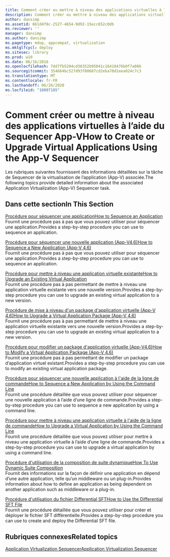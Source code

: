 ```yaml
---
title: Comment créer ou mettre à niveau des applications virtuelles à l’aide du Sequencer App-V
description: Comment créer ou mettre à niveau des applications virtuelles à l’aide du Sequencer App-V
author: dansimp
ms.assetid: 661d4f8c-2527-4654-9d92-15ecc652c0db
ms.reviewer: ''
manager: dansimp
ms.author: dansimp
ms.pagetype: mdop, appcompat, virtualization
ms.mktglfcycl: deploy
ms.sitesec: library
ms.prod: w10
ms.date: 06/16/2016
ms.openlocfilehash: 7dd7fb5204cd30352b95041c16410476b0f7a086
ms.sourcegitcommit: 354664bc527d93f80687cd2eba70d1eea024c7c3
ms.translationtype: MT
ms.contentlocale: fr-FR
ms.lasthandoff: 06/26/2020
ms.locfileid: "10807185"
---
```

# <span data-ttu-id="c8abc-103">Comment créer ou mettre à niveau des applications virtuelles à l’aide du Sequencer App-V</span><span class="sxs-lookup"><span data-stu-id="c8abc-103">How to Create or Upgrade Virtual Applications Using the App-V Sequencer</span></span>


<span data-ttu-id="c8abc-104">Les rubriques suivantes fournissent des informations détaillées sur la tâche de Sequencer de la virtualisation de l’application (App-V) associée.</span><span class="sxs-lookup"><span data-stu-id="c8abc-104">The following topics provide detailed information about the associated Application Virtualization (App-V) Sequencer task.</span></span>

## <span data-ttu-id="c8abc-105">Dans cette section</span><span class="sxs-lookup"><span data-stu-id="c8abc-105">In This Section</span></span>


<a href="" id="how-to-sequence-an-application"></a>[<span data-ttu-id="c8abc-106">Procédure pour séquencer une application</span><span class="sxs-lookup"><span data-stu-id="c8abc-106">How to Sequence an Application</span></span>](how-to-sequence-an-application.md)  
<span data-ttu-id="c8abc-107">Fournit une procédure pas à pas que vous pouvez utiliser pour séquencer une application.</span><span class="sxs-lookup"><span data-stu-id="c8abc-107">Provides a step-by-step procedure you can use to sequence an application.</span></span>

<a href="" id="how-to-sequence-a-new-application--app-v-4-6-"></a>[<span data-ttu-id="c8abc-108">Procédure pour séquencer une nouvelle application (App-V4.6)</span><span class="sxs-lookup"><span data-stu-id="c8abc-108">How to Sequence a New Application (App-V 4.6)</span></span>](how-to-sequence-a-new-application--app-v-46-.md)  
<span data-ttu-id="c8abc-109">Fournit une procédure pas à pas que vous pouvez utiliser pour séquencer une application.</span><span class="sxs-lookup"><span data-stu-id="c8abc-109">Provides a step-by-step procedure you can use to sequence an application.</span></span>

<a href="" id="how-to-upgrade-an-existing-virtual-application"></a>[<span data-ttu-id="c8abc-110">Procédure pour mettre à niveau une application virtuelle existante</span><span class="sxs-lookup"><span data-stu-id="c8abc-110">How to Upgrade an Existing Virtual Application</span></span>](how-to-upgrade-an-existing-virtual-application.md)  
<span data-ttu-id="c8abc-111">Fournit une procédure pas à pas permettant de mettre à niveau une application virtuelle existante vers une nouvelle version.</span><span class="sxs-lookup"><span data-stu-id="c8abc-111">Provides a step-by-step procedure you can use to upgrade an existing virtual application to a new version.</span></span>

<a href="" id="how-to-upgrade-a-virtual-application-package--app-v-4-6-"></a>[<span data-ttu-id="c8abc-112">Procédure de mise à niveau d'un package d'application virtuelle (App-V 4.6)</span><span class="sxs-lookup"><span data-stu-id="c8abc-112">How to Upgrade a Virtual Application Package (App-V 4.6)</span></span>](how-to-upgrade-a-virtual-application-package--app-v-46-.md)  
<span data-ttu-id="c8abc-113">Fournit une procédure pas à pas permettant de mettre à niveau une application virtuelle existante vers une nouvelle version.</span><span class="sxs-lookup"><span data-stu-id="c8abc-113">Provides a step-by-step procedure you can use to upgrade an existing virtual application to a new version.</span></span>

<a href="" id="how-to-modify-a-virtual-application-package--app-v-4-6-"></a>[<span data-ttu-id="c8abc-114">Procédure pour modifier un package d'application virtuelle (App-V4.6)</span><span class="sxs-lookup"><span data-stu-id="c8abc-114">How to Modify a Virtual Application Package (App-V 4.6)</span></span>](how-to-modify-a-virtual-application-package--app-v-46-.md)  
<span data-ttu-id="c8abc-115">Fournit une procédure pas à pas permettant de modifier un package d’application virtuel existant.</span><span class="sxs-lookup"><span data-stu-id="c8abc-115">Provides a step-by-step procedure you can use to modify an existing virtual application package.</span></span>

<a href="" id="how-to-sequence-a-new-application-by-using-the-command-line"></a>[<span data-ttu-id="c8abc-116">Procédure pour séquencer une nouvelle application à l'aide de la ligne de commande</span><span class="sxs-lookup"><span data-stu-id="c8abc-116">How to Sequence a New Application by Using the Command Line</span></span>](how-to-sequence-a-new-application-by-using-the-command-line.md)  
<span data-ttu-id="c8abc-117">Fournit une procédure détaillée que vous pouvez utiliser pour séquencer une nouvelle application à l’aide d’une ligne de commande.</span><span class="sxs-lookup"><span data-stu-id="c8abc-117">Provides a step-by-step procedure you can use to sequence a new application by using a command line.</span></span>

<a href="" id="how-to-upgrade-a-virtual-application-by-using-the-command-line"></a>[<span data-ttu-id="c8abc-118">Procédure pour mettre à niveau une application virtuelle à l'aide de la ligne de commande</span><span class="sxs-lookup"><span data-stu-id="c8abc-118">How to Upgrade a Virtual Application by Using the Command Line</span></span>](how-to-upgrade-a-virtual-application-by-using-the-command-line.md)  
<span data-ttu-id="c8abc-119">Fournit une procédure détaillée que vous pouvez utiliser pour mettre à niveau une application virtuelle à l’aide d’une ligne de commande.</span><span class="sxs-lookup"><span data-stu-id="c8abc-119">Provides a step-by-step procedure you can use to upgrade a virtual application by using a command line.</span></span>

<a href="" id="how-to-use-dynamic-suite-composition"></a>[<span data-ttu-id="c8abc-120">Procédure d'utilisation de la composition de suite dynamique</span><span class="sxs-lookup"><span data-stu-id="c8abc-120">How To Use Dynamic Suite Composition</span></span>](how-to-use-dynamic-suite-composition.md)  
<span data-ttu-id="c8abc-121">Fournit des informations sur la façon de définir une application en dépend d’une autre application, telle qu’un middleware ou un plug-in.</span><span class="sxs-lookup"><span data-stu-id="c8abc-121">Provides information about how to define an application as being dependent on another application such as middleware or a plug-in.</span></span>

<a href="" id="how-to-use-the-differential-sft-file"></a>[<span data-ttu-id="c8abc-122">Procédure d'utilisation du fichier Differential SFT</span><span class="sxs-lookup"><span data-stu-id="c8abc-122">How to Use the Differential SFT File</span></span>](how-to-use-the-differential-sft-file.md)  
<span data-ttu-id="c8abc-123">Fournit une procédure détaillée que vous pouvez utiliser pour créer et déployer le fichier SFT différentielle.</span><span class="sxs-lookup"><span data-stu-id="c8abc-123">Provides a step-by-step procedure you can use to create and deploy the Differential SFT file.</span></span>

## <span data-ttu-id="c8abc-124">Rubriques connexes</span><span class="sxs-lookup"><span data-stu-id="c8abc-124">Related topics</span></span>


[<span data-ttu-id="c8abc-125">Application Virtualization Sequencer</span><span class="sxs-lookup"><span data-stu-id="c8abc-125">Application Virtualization Sequencer</span></span>](application-virtualization-sequencer.md)

 

 





